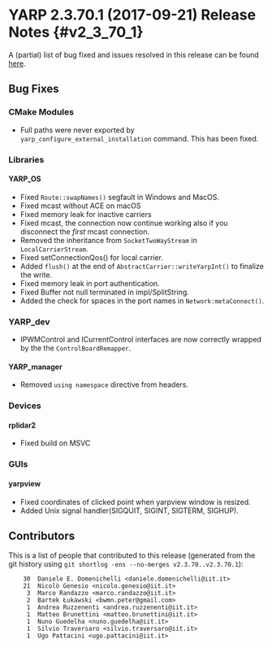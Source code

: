 YARP 2.3.70.1 (2017-09-21) Release Notes                            {#v2_3_70_1}
========================================


A (partial) list of bug fixed and issues resolved in this release can be found
[here](https://github.com/robotology/yarp/issues?q=label%3A%22Fixed+in%3A+YARP+v2.3.70.1%22).

Bug Fixes
---------

### CMake Modules

* Full paths were never exported by `yarp_configure_external_installation`
  command. This has been fixed.

### Libraries

#### YARP_OS

* Fixed `Route::swapNames()` segfault in Windows and MacOS.
* Fixed mcast without ACE on macOS
* Fixed memory leak for inactive carriers
* Fixed mcast, the connection now continue working also if you disconnect 
  the *first* mcast connection.
* Removed the inheritance from `SocketTwoWayStream` in `LocalCarrierStream`.
* Fixed setConnectionQos() for local carrier.
* Added `flush()` at the end of `AbstractCarrier::writeYarpInt()` to finalize
  the write. 
* Fixed memory leak in port authentication.
* Fixed Buffer not null terminated in impl/SplitString.
* Added the check for spaces in the port names in `Network:metaConnect()`.

### YARP_dev 
* IPWMControl and ICurrentControl interfaces are now correctly wrapped by the the `ControlBoardRemapper`.

#### YARP_manager

* Removed `using namespace` directive from headers.


### Devices

#### rplidar2

* Fixed build on MSVC

### GUIs

#### yarpview

* Fixed coordinates of clicked point when yarpview window is resized.
* Added Unix signal handler(SIGQUIT, SIGINT, SIGTERM, SIGHUP).


Contributors
------------

This is a list of people that contributed to this release (generated from the
git history using `git shortlog -ens --no-merges v2.3.70..v2.3.70.1`):

```
    30  Daniele E. Domenichelli <daniele.domenichelli@iit.it>
    21  Nicolò Genesio <nicolo.genesio@iit.it>
     3  Marco Randazzo <marco.randazzo@iit.it>
     2  Bartek Łukawski <bwmn.peter@gmail.com>
     1  Andrea Ruzzenenti <andrea.ruzzenenti@iit.it>
     1  Matteo Brunettini <matteo.brunettini@iit.it>
     1  Nuno Guedelha <nuno.guedelha@iit.it>
     1  Silvio Traversaro <silvio.traversaro@iit.it>
     1  Ugo Pattacini <ugo.pattacini@iit.it>
```
